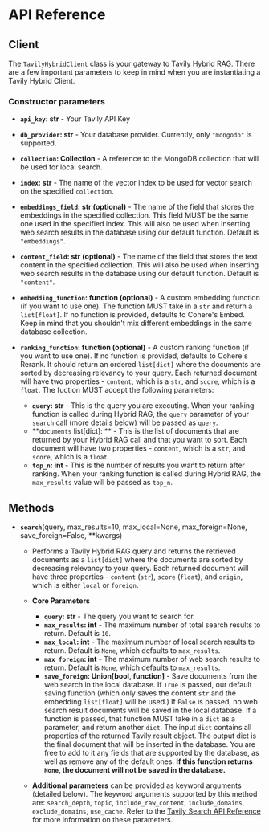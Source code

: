 # API Reference

## Client

The `TavilyHybridClient` class is your gateway to Tavily Hybrid RAG. There are a few important parameters to keep in mind when you are instantiating a Tavily Hybrid Client.

### Constructor parameters
* **`api_key`: str** - Your Tavily API Key

* **`db_provider`: str** - Your database provider. Currently, only `"mongodb"` is supported.

* **`collection`: Collection** - A reference to the MongoDB collection that will be used for local search.

* **`index`: str** - The name of the vector index to be used for vector search on the specified `collection`.

* **`embeddings_field`: str (optional)** - The name of the field that stores the embeddings in the specified collection. This field MUST be the same one used in the specified index. This will also be used when inserting web search results in the database using our default function. Default is `"embeddings"`.

* **`content_field`: str (optional)** - The name of the field that stores the text content in the specified collection. This will also be used when inserting web search results in the database using our default function. Default is `"content"`.

* **`embedding_function`: function (optional)** - A custom embedding function (if you want to use one). The function MUST take in a `str` and return a `list[float]`. If no function is provided, defaults to Cohere's Embed. Keep in mind that you shouldn't mix different embeddings in the same database collection.

* **`ranking_function`: function (optional)** - A custom ranking function (if you want to use one). If no function is provided, defaults to Cohere's Rerank. It should return an ordered `list[dict]` where the documents are sorted by decreasing relevancy to your query. Each returned document will have two properties - `content`, which is a `str`, and `score`, which is a `float`. The fuction MUST accept the following parameters:
  * **`query`: str** - This is the query you are executing. When your ranking function is called during Hybrid RAG, the `query` parameter of your `search` call (more details below) will be passed as `query`.
  * **`documents` list[dict]: ** - This is the list of documents that are returned by your Hybrid RAG call and that you want to sort. Each document will have two properties - `content`, which is a `str`, and `score`, which is a `float`.
  * **`top_n`: int** - This is the number of results you want to return after ranking. When your ranking function is called during Hybrid RAG, the `max_results` value will be passed as `top_n`.

## Methods

* **`search`**(query, max_results=10, max_local=None, max_foreign=None, save_foreign=False, **kwargs)
  * Performs a Tavily Hybrid RAG query and returns the retrieved documents as a `list[dict]` where the documents are sorted by decreasing relevancy to your query. Each returned document will have three properties - `content` (`str`), `score` (`float`), and `origin`, which is either `local` or `foreign`.
  * **Core Parameters**
    * **`query`: str** - The query you want to search for.
    * **`max_results`: int** - The maximum number of total search results to return. Default is `10`.
    * **`max_local`: int** - The maximum number of local search results to return. Default is `None`, which defaults to `max_results`.
    * **`max_foreign`: int** - The maximum number of web search results to return. Default is `None`, which defaults to `max_results`.
    * **`save_foreign`: Union[bool, function]** - Save documents from the web search in the local database. If `True` is passed, our default saving function (which only saves the content `str` and the embedding `list[float]` will be used.) If `False` is passed, no web search result documents will be saved in the local database. If a function is passed, that function MUST take in a `dict` as a parameter, and return another `dict`. The input `dict` contains all properties of the returned Tavily result object. The output dict is the final document that will be inserted in the database. You are free to add to it any fields that are supported by the database, as well as remove any of the default ones. **If this function returns `None`, the document will not be saved in the database.**

  * **Additional parameters** can be provided as keyword arguments (detailed below). The keyword arguments supported by this method are: `search_depth`, `topic`, `include_raw_content`, `include_domains`, `exclude_domains`, `use_cache`. Refer to the [Tavily Search API Reference](/docs/python-sdk/tavily-search/api-reference#keyword-arguments-optional) for more information on these parameters.